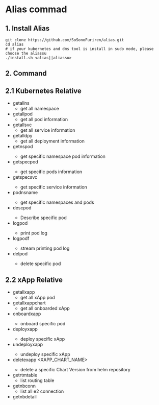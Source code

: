 # Alias commad
## 1. Install Alias
```
git clone https://github.com/SoSonoFuriren/alias.git
cd alias
# if your kubernetes and dms tool is install in sudo mode, please choose the aliassu
./install.sh <alias||aliassu>
```
## 2. Command
## 2.1 Kubernetes Relative
- getallns
    - get all namespace
- getallpod
    - get all pod information
- getallsvc
    - get all service information
- getalldpy
    - get all deployment information
- getnspod <namespace>
    - get specific namespace pod information
- getspecpod <pod name key word>
    - get specific pods information
- getspecsvc <svc name key word>
    - get specific service information
- podnsname <namespace or name key words>
    - get specific namespaces and pods
- descpod <specific pod name key word>
    - Describe specific pod
- logpod <specific pod name key word>
    - print pod log
- logpodf <specific pod name key word>
    - stream printing pod log
- delpod <specific pod name key word>
    - delete specific pod

## 2.2 xApp Relative
- getallxapp
    - get all xApp pod
- getallxappchart
    - get all onboarded xApp
- onboardxapp <config file> <Schema file>
    - onboard specific pod
- deployxapp <xApp name> <version> <xApp namespace>
    - deploy specific xApp
- undeployxapp <xApp name> <xApp namespace>
    - undeploy specific xApp
- deletexapp <XAPP_CHART_NAME> <VERSION>
    - delete a specific Chart Version from helm repository
- getrtmtable
    - list routing table
- getnbconn
    - list all e2 connection
- getnbdetail <RAN name>